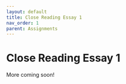 ```yaml
---
layout: default
title: Close Reading Essay 1
nav_order: 1
parent: Assignments
---
```

# Close Reading Essay 1
More coming soon!
